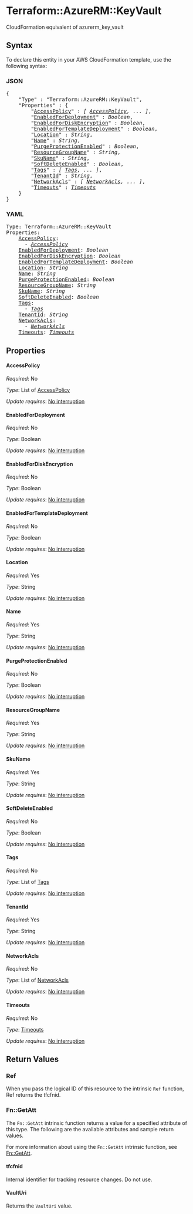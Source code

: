# Terraform::AzureRM::KeyVault

CloudFormation equivalent of azurerm_key_vault

## Syntax

To declare this entity in your AWS CloudFormation template, use the following syntax:

### JSON

<pre>
{
    "Type" : "Terraform::AzureRM::KeyVault",
    "Properties" : {
        "<a href="#accesspolicy" title="AccessPolicy">AccessPolicy</a>" : <i>[ <a href="accesspolicy.md">AccessPolicy</a>, ... ]</i>,
        "<a href="#enabledfordeployment" title="EnabledForDeployment">EnabledForDeployment</a>" : <i>Boolean</i>,
        "<a href="#enabledfordiskencryption" title="EnabledForDiskEncryption">EnabledForDiskEncryption</a>" : <i>Boolean</i>,
        "<a href="#enabledfortemplatedeployment" title="EnabledForTemplateDeployment">EnabledForTemplateDeployment</a>" : <i>Boolean</i>,
        "<a href="#location" title="Location">Location</a>" : <i>String</i>,
        "<a href="#name" title="Name">Name</a>" : <i>String</i>,
        "<a href="#purgeprotectionenabled" title="PurgeProtectionEnabled">PurgeProtectionEnabled</a>" : <i>Boolean</i>,
        "<a href="#resourcegroupname" title="ResourceGroupName">ResourceGroupName</a>" : <i>String</i>,
        "<a href="#skuname" title="SkuName">SkuName</a>" : <i>String</i>,
        "<a href="#softdeleteenabled" title="SoftDeleteEnabled">SoftDeleteEnabled</a>" : <i>Boolean</i>,
        "<a href="#tags" title="Tags">Tags</a>" : <i>[ <a href="tags.md">Tags</a>, ... ]</i>,
        "<a href="#tenantid" title="TenantId">TenantId</a>" : <i>String</i>,
        "<a href="#networkacls" title="NetworkAcls">NetworkAcls</a>" : <i>[ <a href="networkacls.md">NetworkAcls</a>, ... ]</i>,
        "<a href="#timeouts" title="Timeouts">Timeouts</a>" : <i><a href="timeouts.md">Timeouts</a></i>
    }
}
</pre>

### YAML

<pre>
Type: Terraform::AzureRM::KeyVault
Properties:
    <a href="#accesspolicy" title="AccessPolicy">AccessPolicy</a>: <i>
      - <a href="accesspolicy.md">AccessPolicy</a></i>
    <a href="#enabledfordeployment" title="EnabledForDeployment">EnabledForDeployment</a>: <i>Boolean</i>
    <a href="#enabledfordiskencryption" title="EnabledForDiskEncryption">EnabledForDiskEncryption</a>: <i>Boolean</i>
    <a href="#enabledfortemplatedeployment" title="EnabledForTemplateDeployment">EnabledForTemplateDeployment</a>: <i>Boolean</i>
    <a href="#location" title="Location">Location</a>: <i>String</i>
    <a href="#name" title="Name">Name</a>: <i>String</i>
    <a href="#purgeprotectionenabled" title="PurgeProtectionEnabled">PurgeProtectionEnabled</a>: <i>Boolean</i>
    <a href="#resourcegroupname" title="ResourceGroupName">ResourceGroupName</a>: <i>String</i>
    <a href="#skuname" title="SkuName">SkuName</a>: <i>String</i>
    <a href="#softdeleteenabled" title="SoftDeleteEnabled">SoftDeleteEnabled</a>: <i>Boolean</i>
    <a href="#tags" title="Tags">Tags</a>: <i>
      - <a href="tags.md">Tags</a></i>
    <a href="#tenantid" title="TenantId">TenantId</a>: <i>String</i>
    <a href="#networkacls" title="NetworkAcls">NetworkAcls</a>: <i>
      - <a href="networkacls.md">NetworkAcls</a></i>
    <a href="#timeouts" title="Timeouts">Timeouts</a>: <i><a href="timeouts.md">Timeouts</a></i>
</pre>

## Properties

#### AccessPolicy

_Required_: No

_Type_: List of <a href="accesspolicy.md">AccessPolicy</a>

_Update requires_: [No interruption](https://docs.aws.amazon.com/AWSCloudFormation/latest/UserGuide/using-cfn-updating-stacks-update-behaviors.html#update-no-interrupt)

#### EnabledForDeployment

_Required_: No

_Type_: Boolean

_Update requires_: [No interruption](https://docs.aws.amazon.com/AWSCloudFormation/latest/UserGuide/using-cfn-updating-stacks-update-behaviors.html#update-no-interrupt)

#### EnabledForDiskEncryption

_Required_: No

_Type_: Boolean

_Update requires_: [No interruption](https://docs.aws.amazon.com/AWSCloudFormation/latest/UserGuide/using-cfn-updating-stacks-update-behaviors.html#update-no-interrupt)

#### EnabledForTemplateDeployment

_Required_: No

_Type_: Boolean

_Update requires_: [No interruption](https://docs.aws.amazon.com/AWSCloudFormation/latest/UserGuide/using-cfn-updating-stacks-update-behaviors.html#update-no-interrupt)

#### Location

_Required_: Yes

_Type_: String

_Update requires_: [No interruption](https://docs.aws.amazon.com/AWSCloudFormation/latest/UserGuide/using-cfn-updating-stacks-update-behaviors.html#update-no-interrupt)

#### Name

_Required_: Yes

_Type_: String

_Update requires_: [No interruption](https://docs.aws.amazon.com/AWSCloudFormation/latest/UserGuide/using-cfn-updating-stacks-update-behaviors.html#update-no-interrupt)

#### PurgeProtectionEnabled

_Required_: No

_Type_: Boolean

_Update requires_: [No interruption](https://docs.aws.amazon.com/AWSCloudFormation/latest/UserGuide/using-cfn-updating-stacks-update-behaviors.html#update-no-interrupt)

#### ResourceGroupName

_Required_: Yes

_Type_: String

_Update requires_: [No interruption](https://docs.aws.amazon.com/AWSCloudFormation/latest/UserGuide/using-cfn-updating-stacks-update-behaviors.html#update-no-interrupt)

#### SkuName

_Required_: Yes

_Type_: String

_Update requires_: [No interruption](https://docs.aws.amazon.com/AWSCloudFormation/latest/UserGuide/using-cfn-updating-stacks-update-behaviors.html#update-no-interrupt)

#### SoftDeleteEnabled

_Required_: No

_Type_: Boolean

_Update requires_: [No interruption](https://docs.aws.amazon.com/AWSCloudFormation/latest/UserGuide/using-cfn-updating-stacks-update-behaviors.html#update-no-interrupt)

#### Tags

_Required_: No

_Type_: List of <a href="tags.md">Tags</a>

_Update requires_: [No interruption](https://docs.aws.amazon.com/AWSCloudFormation/latest/UserGuide/using-cfn-updating-stacks-update-behaviors.html#update-no-interrupt)

#### TenantId

_Required_: Yes

_Type_: String

_Update requires_: [No interruption](https://docs.aws.amazon.com/AWSCloudFormation/latest/UserGuide/using-cfn-updating-stacks-update-behaviors.html#update-no-interrupt)

#### NetworkAcls

_Required_: No

_Type_: List of <a href="networkacls.md">NetworkAcls</a>

_Update requires_: [No interruption](https://docs.aws.amazon.com/AWSCloudFormation/latest/UserGuide/using-cfn-updating-stacks-update-behaviors.html#update-no-interrupt)

#### Timeouts

_Required_: No

_Type_: <a href="timeouts.md">Timeouts</a>

_Update requires_: [No interruption](https://docs.aws.amazon.com/AWSCloudFormation/latest/UserGuide/using-cfn-updating-stacks-update-behaviors.html#update-no-interrupt)

## Return Values

### Ref

When you pass the logical ID of this resource to the intrinsic `Ref` function, Ref returns the tfcfnid.

### Fn::GetAtt

The `Fn::GetAtt` intrinsic function returns a value for a specified attribute of this type. The following are the available attributes and sample return values.

For more information about using the `Fn::GetAtt` intrinsic function, see [Fn::GetAtt](https://docs.aws.amazon.com/AWSCloudFormation/latest/UserGuide/intrinsic-function-reference-getatt.html).

#### tfcfnid

Internal identifier for tracking resource changes. Do not use.

#### VaultUri

Returns the <code>VaultUri</code> value.

